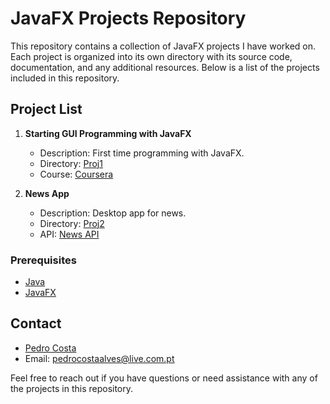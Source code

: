 # JavaFX Projects Repository

This repository contains a collection of JavaFX projects I have worked on. Each project is organized into its own directory with its source code, documentation, and any additional resources. Below is a list of the projects included in this repository.

## Project List

1. **Starting GUI Programming with JavaFX**
   - Description: First time programming with JavaFX.
   - Directory: [Proj1](./Proj1)
   - Course: [Coursera](https://www.coursera.org/projects/gui-programming-javafx)
  
2. **News App**
   - Description: Desktop app for news.
   - Directory: [Proj2](./Proj2)
   - API: [News API](https://newsapi.org/)

### Prerequisites

- [Java](https://www.oracle.com/java/technologies/downloads/)
- [JavaFX](https://openjfx.io/)

## Contact

- [Pedro Costa](https://github.com/Pedro-Costa123)
- Email: pedrocostaalves@live.com.pt

Feel free to reach out if you have questions or need assistance with any of the projects in this repository.
